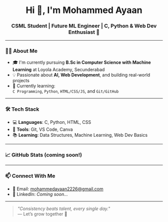 <h1 align="center">Hi 👋, I'm Mohammed Ayaan</h1>
<h3 align="center">CSML Student | Future ML Engineer | C, Python & Web Dev Enthusiast 🚀</h3>

---

### 👨‍💻 About Me

- 🎓 I'm currently pursuing **B.Sc in Computer Science with Machine Learning** at Loyola Academy, Secunderabad  
- 💡 Passionate about **AI, Web Development**, and building real-world projects  
- 🚀 Currently learning:  
  `C Programming`, `Python`, `HTML/CSS/JS`, and `Git/GitHub`

---

### 🛠️ Tech Stack

- 💻 **Languages**: C, Python, HTML, CSS  
- 🔧 **Tools**: Git, VS Code, Canva  
- 📚 **Learning**: Data Structures, Machine Learning, Web Dev Basics

---

### 📈 GitHub Stats (coming soon!)
<!-- You can uncomment this later when you have more commits -->
<!-- ![Ayaan's GitHub stats](https://github-readme-stats.vercel.app/api?username=Ayaan-22-07&show_icons=true&theme=radical) -->

---

### 📫 Connect With Me

- 📧 Email: [mohammedayaan2226@gmail.com](mailto:mohammedayaan2226@gmail.com)
- 💼 LinkedIn: *Coming soon...*

---

> *"Consistency beats talent, every single day."*  
> — Let’s grow together 💪
